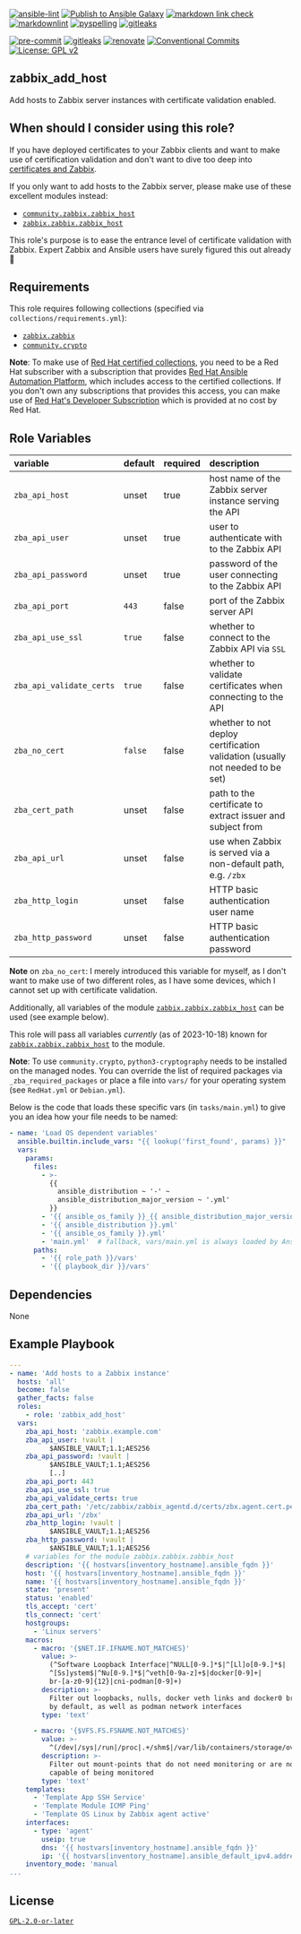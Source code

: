 <!-- markdownlint-disable MD013 MD041 -->
[![ansible-lint](https://github.com/sscheib/ansible-role-zabbix_add_host/actions/workflows/ansible-lint.yml/badge.svg)](https://github.com/sscheib/ansible-role-zabbix_add_host/actions/workflows/ansible-lint.yml) [![Publish to Ansible Galaxy](https://github.com/sscheib/ansible-role-zabbix_add_host/actions/workflows/release.yml/badge.svg)](https://github.com/sscheib/ansible-role-zabbix_add_host/actions/workflows/release.yml) [![markdown link check](https://github.com/sscheib/ansible-role-zabbix_add_host/actions/workflows/markdown-link-check.yml/badge.svg)](https://github.com/sscheib/ansible-role-zabbix_add_host/actions/workflows/markdown-link-check.yml) [![markdownlint](https://github.com/sscheib/ansible-role-zabbix_add_host/actions/workflows/markdownlint.yml/badge.svg)](https://github.com/sscheib/ansible-role-zabbix_add_host/actions/workflows/markdownlint.yml) [![pyspelling](https://github.com/sscheib/ansible-role-zabbix_add_host/actions/workflows/pyspelling.yml/badge.svg)](https://github.com/sscheib/ansible-role-zabbix_add_host/actions/workflows/pyspelling.yml) [![gitleaks](https://github.com/sscheib/ansible-role-zabbix_add_host/actions/workflows/gitleaks.yml/badge.svg)](https://github.com/sscheib/ansible-role-zabbix_add_host/actions/workflows/gitleaks.yml)

[![pre-commit](https://img.shields.io/badge/pre--commit-enabled-brightgreen?logo=pre-commit&logoColor=white)](https://github.com/pre-commit/pre-commit) [![gitleaks](https://img.shields.io/badge/gitleaks-enabled-blue.svg)](https://github.com/gitleaks/gitleaks) [![renovate](https://img.shields.io/badge/renovate-enabled-brightgreen?logo=renovatebot)](https://github.com/apps/renovate) [![Conventional Commits](https://img.shields.io/badge/Conventional%20Commits-1.0.0-%23FE5196?logo=conventionalcommits&logoColor=white)](https://conventionalcommits.org) [![License: GPL v2](https://img.shields.io/badge/License-GPL_v2-blue.svg)](https://www.gnu.org/licenses/old-licenses/gpl-2.0.en.html)
<!-- markdownlint-disable MD013 MD041 -->

## zabbix_add_host

Add hosts to Zabbix server instances with certificate validation enabled.

## When should I consider using this role?

If you have deployed certificates to your Zabbix clients and want to make use of certification validation and don't want to dive too deep into
[certificates and Zabbix](https://www.zabbix.com/documentation/current/en/manual/encryption/using_certificates).

If you only want to add hosts to the Zabbix server, please make use of these excellent modules instead:

- [`community.zabbix.zabbix_host`](https://docs.ansible.com/ansible/latest/collections/community/zabbix/zabbix_host_module.html)
- [`zabbix.zabbix.zabbix_host`](https://catalog.redhat.com/software/collection/zabbix/zabbix)

This role's purpose is to ease the entrance level of certificate validation with Zabbix. Expert Zabbix and Ansible users have surely figured this out already :slightly_smiling_face:

## Requirements

This role requires following collections (specified via `collections/requirements.yml`):

- [`zabbix.zabbix`](https://catalog.redhat.com/software/collection/zabbix/zabbix)
- [`community.crypto`](https://docs.ansible.com/ansible/latest/collections/community/crypto/index.html)

**Note**: To make use of [Red Hat certified collections](https://www.redhat.com/en/technologies/management/ansible/content-collections), you need to be a Red Hat subscriber with a
subscription that provides [Red Hat Ansible Automation Platform](https://www.redhat.com/en/technologies/management/ansible/features), which includes access to the
certified collections. If you don't own any subscriptions that provides this access, you can make use of
[Red Hat's Developer Subscription](https://developers.redhat.com/articles/faqs-no-cost-red-hat-enterprise-linux) which is provided at no cost by Red Hat.

## Role Variables

| variable                                     | default                      | required | description                                                                    |
| :---------------------------------           | :--------------------------- | :------- | :----------------------------------------------------------------------------- |
| `zba_api_host`                               | unset                        | true     | host name of the Zabbix server instance serving the API                        |
| `zba_api_user`                               | unset                        | true     | user to authenticate with to the Zabbix API                                    |
| `zba_api_password`                           | unset                        | true     | password of the user connecting to the Zabbix API                              |
| `zba_api_port`                               | `443`                        | false    | port of the Zabbix server API                                                  |
| `zba_api_use_ssl`                            | `true`                       | false    | whether to connect to the Zabbix API via `SSL`                                 |
| `zba_api_validate_certs`                     | `true`                       | false    | whether to validate certificates when connecting to the API                    |
| `zba_no_cert`                                | `false`                      | false    | whether to not deploy certification validation (usually not needed to be set)  |
| `zba_cert_path`                              | unset                        | false    | path to the certificate to extract issuer and subject from                     |
| `zba_api_url`                                | unset                        | false    | use when Zabbix is served via a non-default path, e.g. `/zbx`                  |
| `zba_http_login`                             | unset                        | false    | HTTP basic authentication user name                                            |
| `zba_http_password`                          | unset                        | false    | HTTP basic authentication password                                             |

**Note** on `zba_no_cert`: I merely introduced this variable for myself, as I don't want to make use of two different roles, as I have some devices, which I cannot set
up with certificate validation.

Additionally, all variables of the module [`zabbix.zabbix.zabbix_host`](https://console.redhat.com/ansible/automation-hub/repo/published/zabbix/zabbix/content/module/zabbix_host/)
can be used (see example below).

This role will pass all variables *currently* (as of 2023-10-18) known for
[`zabbix.zabbix.zabbix_host`](https://console.redhat.com/ansible/automation-hub/repo/published/zabbix/zabbix/content/module/zabbix_host/) to the module.

**Note**: To use `community.crypto`, `python3-cryptography` needs to be installed on the managed nodes. You can override the list of required packages
via `_zba_required_packages` or place a file into `vars/` for your operating system (see `RedHat.yml` or `Debian.yml`).

Below is the code that loads these specific vars (in `tasks/main.yml`) to give you an idea how your file needs to be named:

```yaml
- name: 'Load OS dependent variables'
  ansible.builtin.include_vars: "{{ lookup('first_found', params) }}"
  vars:
    params:
      files:
        - >-
          {{
            ansible_distribution ~ '-' ~
            ansible_distribution_major_version ~ '.yml'
          }}
        - '{{ ansible_os_family }}_{{ ansible_distribution_major_version }}.yml'
        - '{{ ansible_distribution }}.yml'
        - '{{ ansible_os_family }}.yml'
        - 'main.yml'  # fallback, vars/main.yml is always loaded by Ansible
      paths:
        - '{{ role_path }}/vars'
        - '{{ playbook_dir }}/vars'
```

## Dependencies

None

## Example Playbook

```yaml
---
- name: 'Add hosts to a Zabbix instance'
  hosts: 'all'
  become: false
  gather_facts: false
  roles:
    - role: 'zabbix_add_host'
  vars:
    zba_api_host: 'zabbix.example.com'
    zba_api_user: !vault |
          $ANSIBLE_VAULT;1.1;AES256
    zba_api_password: !vault |
          $ANSIBLE_VAULT;1.1;AES256
          [..]
    zba_api_port: 443
    zba_api_use_ssl: true
    zba_api_validate_certs: true
    zba_cert_path: '/etc/zabbix/zabbix_agentd.d/certs/zbx.agent.cert.pem'
    zba_api_url: '/zbx'
    zba_http_login: !vault |
          $ANSIBLE_VAULT;1.1;AES256
    zba_http_password: !vault |
          $ANSIBLE_VAULT;1.1;AES256
    # variables for the module zabbix.zabbix.zabbix_host
    description: '{{ hostvars[inventory_hostname].ansible_fqdn }}'
    host: '{{ hostvars[inventory_hostname].ansible_fqdn }}'
    name: '{{ hostvars[inventory_hostname].ansible_fqdn }}'
    state: 'present'
    status: 'enabled'
    tls_accept: 'cert'
    tls_connect: 'cert'
    hostgroups:
      - 'Linux servers'
    macros:
      - macro: '{$NET.IF.IFNAME.NOT_MATCHES}'
        value: >-
          (^Software Loopback Interface|^NULL[0-9.]*$|^[Ll]o[0-9.]*$|
          ^[Ss]ystem$|^Nu[0-9.]*$|^veth[0-9a-z]+$|docker[0-9]+|
          br-[a-z0-9]{12}|cni-podman[0-9]+)
        description: >-
          Filter out loopbacks, nulls, docker veth links and docker0 bridge
          by default, as well as podman network interfaces
        type: 'text'

      - macro: '{$VFS.FS.FSNAME.NOT_MATCHES}'
        value: >-
          ^(/dev|/sys|/run|/proc|.+/shm$|/var/lib/containers/storage/overlay)
        description: >-
          Filter out mount-points that do not need monitoring or are not
          capable of being monitored
        type: 'text'
    templates:
      - 'Template App SSH Service'
      - 'Template Module ICMP Ping'
      - 'Template OS Linux by Zabbix agent active'
    interfaces:
      - type: 'agent'
        useip: true
        dns: '{{ hostvars[inventory_hostname].ansible_fqdn }}'
        ip: '{{ hostvars[inventory_hostname].ansible_default_ipv4.address }}'
    inventory_mode: 'manual
...
```

## License

[`GPL-2.0-or-later`](LICENSE)

